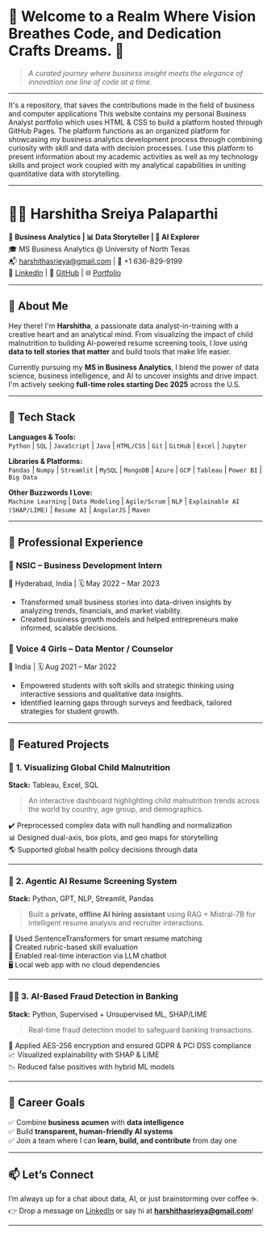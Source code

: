 # 💼 Welcome to a Realm Where Vision Breathes Code, and Dedication Crafts Dreams. 💼

> *A curated journey where business insight meets the elegance of innovation one line of code at a time.*

---

It's a repository, that saves the contributions made in the field of business and computer applications
This website contains my personal Business Analyst portfolio which uses HTML & CSS to build a platform hosted through GitHub Pages.
The platform functions as an organized platform for showcasing my business analytics development process through combining curiosity with skill and data with decision processes. I use this platform to present information about my academic activities as well as my technology skills and project work coupled with my analytical capabilities in uniting quantitative data with storytelling.

---

# 👩‍💻 Harshitha Sreiya Palaparthi

**📍 Business Analytics | 📊 Data Storyteller | 🤖 AI Explorer**  
🎓 MS Business Analytics @ University of North Texas  
📬 harshithasrieya@gmail.com | 📱 +1 636-829-9199  
🔗 [LinkedIn](https://www.linkedin.com/in/harshithasreiya) | 🐙 [GitHub](https://github.com/harshi1744) | 🌐 [Portfolio](#)

---

## 🚀 About Me

Hey there! I'm **Harshitha**, a passionate data analyst-in-training with a creative heart and an analytical mind. From visualizing the impact of child malnutrition to building AI-powered resume screening tools, I love using **data to tell stories that matter** and build tools that make life easier.

Currently pursuing my **MS in Business Analytics**, I blend the power of data science, business intelligence, and AI to uncover insights and drive impact. I'm actively seeking **full-time roles starting Dec 2025** across the U.S.

---

## 🧠 Tech Stack

**Languages & Tools:**  
`Python` | `SQL` | `JavaScript` | `Java` | `HTML/CSS` | `Git` | `GitHub` | `Excel` | `Jupyter`

**Libraries & Platforms:**  
`Pandas` | `Numpy` | `Streamlit` | `MySQL` | `MongoDB` | `Azure` | `GCP` | `Tableau` | `Power BI` | `Big Data`

**Other Buzzwords I Love:**  
`Machine Learning` | `Data Modeling` | `Agile/Scrum` | `NLP` | `Explainable AI (SHAP/LIME)` | `Resume AI` | `AngularJS` | `Maven`

---

## 💼 Professional Experience

### 🏢 **NSIC – Business Development Intern**  
📍 Hyderabad, India | 🗓️ May 2022 – Mar 2023  
- Transformed small business stories into data-driven insights by analyzing trends, financials, and market viability.  
- Created business growth models and helped entrepreneurs make informed, scalable decisions.

### 🧠 **Voice 4 Girls – Data Mentor / Counselor**  
📍 India | 🗓️ Aug 2021 – Mar 2022  
- Empowered students with soft skills and strategic thinking using interactive sessions and qualitative data insights.  
- Identified learning gaps through surveys and feedback, tailored strategies for student growth.

---

## 🧪 Featured Projects

### 📌 **1. Visualizing Global Child Malnutrition**  
**Stack:** Tableau, Excel, SQL  
> An interactive dashboard highlighting child malnutrition trends across the world by country, age group, and demographics.  

✔️ Preprocessed complex data with null handling and normalization  
📊 Designed dual-axis, box plots, and geo maps for storytelling  
🌎 Supported global health policy decisions through data  

---

### 🤖 **2. Agentic AI Resume Screening System**  
**Stack:** Python, GPT, NLP, Streamlit, Pandas  
> Built a **private, offline AI hiring assistant** using RAG + Mistral-7B for intelligent resume analysis and recruiter interactions.  

🧠 Used SentenceTransformers for smart resume matching  
🧾 Created rubric-based skill evaluation  
💬 Enabled real-time interaction via LLM chatbot  
🖥️ Local web app with no cloud dependencies  

---

### 🕵️‍♀️ **3. AI-Based Fraud Detection in Banking**  
**Stack:** Python, Supervised + Unsupervised ML, SHAP/LIME  
> Real-time fraud detection model to safeguard banking transactions.  

🔐 Applied AES-256 encryption and ensured GDPR & PCI DSS compliance  
📈 Visualized explainability with SHAP & LIME  
📉 Reduced false positives with hybrid ML models  

---

## 🎯 Career Goals

✅ Combine **business acumen** with **data intelligence**  
✅ Build **transparent, human-friendly AI systems**  
✅ Join a team where I can **learn, build, and contribute** from day one

---

## 📫 Let’s Connect

I’m always up for a chat about data, AI, or just brainstorming over coffee ☕.  
👉 Drop a message on [LinkedIn](https://www.linkedin.com/in/harshithasreiya) or say hi at **harshithasrieya@gmail.com**!

---

